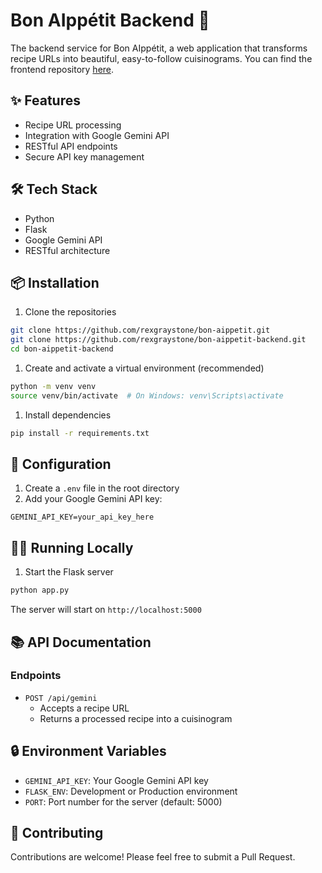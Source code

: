 # Bon AIppétit Backend 🍳

The backend service for Bon AIppétit, a web application that transforms recipe URLs into beautiful, easy-to-follow cuisinograms.
You can find the frontend repository [here](https://github.com/rexgraystone/bon-aippetit).
## ✨ Features

- Recipe URL processing
- Integration with Google Gemini API
- RESTful API endpoints
- Secure API key management

## 🛠️ Tech Stack

- Python
- Flask
- Google Gemini API
- RESTful architecture

## 📦 Installation

1. Clone the repositories

```bash
git clone https://github.com/rexgraystone/bon-aippetit.git
git clone https://github.com/rexgraystone/bon-aippetit-backend.git
cd bon-aippetit-backend
```

1. Create and activate a virtual environment (recommended)

```bash
python -m venv venv
source venv/bin/activate  # On Windows: venv\Scripts\activate
```

1. Install dependencies

```bash
pip install -r requirements.txt
```

## 🔧 Configuration

1. Create a `.env` file in the root directory
2. Add your Google Gemini API key:

```
GEMINI_API_KEY=your_api_key_here
```

## 🏃‍♂️ Running Locally

1. Start the Flask server

```bash
python app.py
```

The server will start on `http://localhost:5000`

## 📚 API Documentation

### Endpoints

- `POST /api/gemini`
  - Accepts a recipe URL
  - Returns a processed recipe into a cuisinogram

## 🔒 Environment Variables

- `GEMINI_API_KEY`: Your Google Gemini API key
- `FLASK_ENV`: Development or Production environment
- `PORT`: Port number for the server (default: 5000)

## 👥 Contributing

Contributions are welcome! Please feel free to submit a Pull Request.
